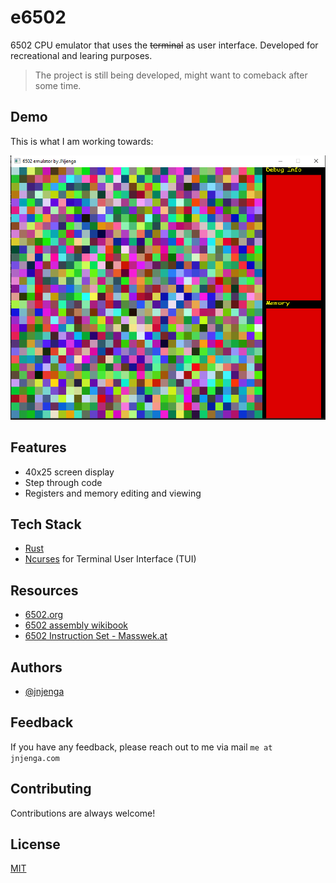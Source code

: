 # e6502 

6502 CPU emulator that uses the ~~terminal~~ as user interface.
Developed for recreational and learing purposes.

> The project is still being developed, might want to comeback after some time.

## Demo

This is what I am working towards:

![Demo](/screenshots/demo.png)
 
## Features

- 40x25 screen display
- Step through code
- Registers and memory editing and viewing
  
## Tech Stack

- [Rust](https://www.rust-lang.org/)
- [Ncurses](https://invisible-island.net/ncurses/) for Terminal User Interface (TUI)
  
## Resources

 - [6502.org](6502.org/tutorials/6502opcodes.html)
 - [6502 assembly wikibook](https://en.wikibooks.org/wiki/6502_Assembly)
 - [6502 Instruction Set - Masswek.at](https://www.masswerk.at/6502/6502_instruction_set.html)

  
## Authors

- [@jnjenga](https://www.github.com/jnjenga)

  
## Feedback

If you have any feedback, please reach out to me via mail `me at jnjenga.com`
  
## Contributing

Contributions are always welcome!
 
## License

[MIT](https://choosealicense.com/licenses/mit/)



